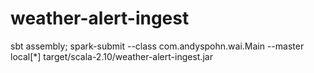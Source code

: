 weather-alert-ingest
====================

sbt assembly; spark-submit --class com.andyspohn.wai.Main --master local[*] target/scala-2.10/weather-alert-ingest.jar
